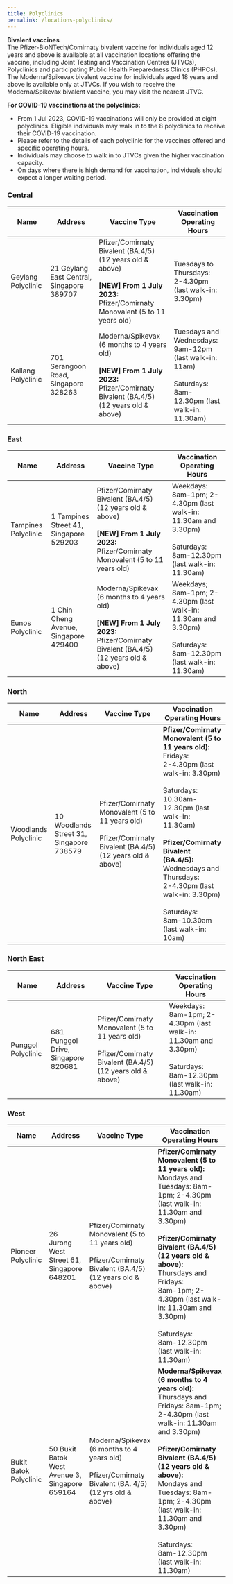 ```yaml
---
title: Polyclinics
permalink: /locations-polyclinics/
---
```

**Bivalent vaccines**<br>
The Pfizer-BioNTech/Comirnaty bivalent vaccine for individuals aged 12 years and above is available at all vaccination locations offering the vaccine, including Joint Testing and Vaccination Centres (JTVCs), Polyclinics and participating Public Health Preparedness Clinics (PHPCs). The Moderna/Spikevax bivalent vaccine for individuals aged 18 years and above is available only at JTVCs. If you wish to receive the Moderna/Spikevax bivalent vaccine, you may visit the nearest JTVC.

**For COVID-19 vaccinations at the polyclinics:**

* From 1 Jul 2023, COVID-19 vaccinations will only be provided at eight polyclinics. Eligible individuals may walk in to the 8 polyclinics to receive their COVID-19 vaccination.
* Please refer to the details of each polyclinic for the vaccines offered and specific operating hours.
* Individuals may choose to walk in to JTVCs given the higher vaccination capacity.
* On days where there is high demand for vaccination, individuals should expect a longer waiting period.


###  **Central**
<table>
  <thead>
    <tr>
      <th>Name</th>
      <th>Address</th>
			<th>Vaccine Type</th>
			<th>Vaccination Operating Hours</th>
    </tr>
  </thead>
  <tbody>
    <tr>
      <td>Geylang Polyclinic</td>
      <td>21 Geylang East Central, Singapore 389707</td>
			<td> Pfizer/Comirnaty Bivalent (BA.4/5) (12 years old &amp; above)<br><br><b>[NEW] From 1 July 2023:</b><br>
				Pfizer/Comirnaty Monovalent (5 to 11 years old)</td>
			<td>Tuesdays to Thursdays:<br>
		  2-4.30pm (last walk-in: 3.30pm)</td>
    </tr>
		<tr>
      <td>Kallang Polyclinic</td>
      <td>701 Serangoon Road, Singapore 328263</td>
			<td> Moderna/Spikevax (6 months to 4 years old)<br><br><b>[NEW] From 1 July 2023:</b><br>
				Pfizer/Comirnaty Bivalent (BA.4/5) (12 years old &amp; above)</td>
			<td>Tuesdays and Wednesdays:<br>
			9am-12pm (last walk-in: 11am)<br><br>
			Saturdays:<br>
			8am-12.30pm (last walk-in: 11.30am)</td>
    </tr>
  </tbody>
</table>


### **East**
<table>
  <thead>
    <tr>
      <th>Name</th>
      <th>Address</th>
			<th>Vaccine Type</th>
			<th>Vaccination Operating Hours</th>
    </tr>
  </thead>
  <tbody>
    <tr>
      <td>Tampines Polyclinic</td>
      <td>1 Tampines Street 41, Singapore 529203</td>
			<td> Pfizer/Comirnaty Bivalent (BA.4/5) (12 years old &amp; above)<br><br><b>[NEW] From 1 July 2023:</b><br>
				Pfizer/Comirnaty Monovalent (5 to 11 years old)</td>
			<td>Weekdays:
			8am-1pm; 2-4.30pm (last walk-in: 11.30am and 3.30pm)<br><br>
			Saturdays:<br>
			8am-12.30pm (last walk-in: 11.30am)</td>
    </tr>
		<tr>
      <td>Eunos Polyclinic</td>
      <td>1 Chin Cheng Avenue, Singapore 429400</td>
			<td>Moderna/Spikevax (6 months to 4 years old)<br><br><b>[NEW] From 1 July 2023:</b><br>Pfizer/Comirnaty Bivalent (BA.4/5) (12 years old &amp; above)</td>
			<td>Weekdays; 8am-1pm; 2-4.30pm (last walk-in: 11.30am and 3.30pm)<br><br>
			Saturdays:<br>
			8am-12.30pm (last walk-in: 11.30am)</td>
    </tr>
  </tbody>
</table>

### **North**
<table>
  <thead>
    <tr>
      <th>Name</th>
      <th>Address</th>
			<th>Vaccine Type</th>
			<th>Vaccination Operating Hours</th>
    </tr>
  </thead>
  <tbody>
    <tr>
      <td>Woodlands Polyclinic</td>
      <td>10 Woodlands Street 31, Singapore 738579</td>
			<td> Pfizer/Comirnaty Monovalent (5 to 11 years old) <br><br>Pfizer/Comirnaty Bivalent (BA.4/5) (12 years
old &amp; above)</td>
			<td><b>Pfizer/Comirnaty Monovalent (5 to 11 years old):</b><br>
			Fridays:<br>
		  2-4.30pm (last walk-in: 3.30pm)<br><br>
				Saturdays:<br>
				10.30am-12.30pm (last walk-in: 11.30am)<br><br>
				<b>Pfizer/Comirnaty Bivalent (BA.4/5):</b><br>
				Wednesdays and Thursdays:<br>
			2-4.30pm (last walk-in: 3.30pm)<br><br>
			Saturdays:<br>
			8am-10.30am (last walk-in: 10am)</td>
    </tr>
  </tbody>
</table>

### **North East**
<table>
  <thead>
    <tr>
      <th>Name</th>
      <th>Address</th>
			<th>Vaccine Type</th>
			<th>Vaccination Operating Hours</th>
    </tr>
  </thead>
  <tbody>
    <tr>
      <td>Punggol Polyclinic</td>
      <td>681 Punggol Drive, Singapore 820681</td>
			<td> Pfizer/Comirnaty Monovalent (5 to 11 years old) <br><br>Pfizer/Comirnaty Bivalent (BA.4/5) (12
years old &amp; above)</td>
			<td>Weekdays:
			8am-1pm; 2-4.30pm (last walk-in: 11.30am and 3.30pm)<br><br>
			Saturdays:<br>
			8am-12.30pm (last walk-in: 11.30am)</td>
			 </tr>	
  </tbody>
</table>

### **West**
<table>
  <thead>
    <tr>
      <th>Name</th>
      <th>Address</th>
			<th>Vaccine Type</th>
			<th>Vaccination Operating Hours</th>
    </tr>
  </thead>
  <tbody>
    <tr>
      <td>Pioneer Polyclinic</td>
      <td>26 Jurong West Street 61, Singapore 648201</td>
			<td> Pfizer/Comirnaty Monovalent (5 to 11 years old) <br><br>Pfizer/Comirnaty Bivalent (BA.4/5) (12
years old &amp; above)</td>
			<td><b>Pfizer/Comirnaty Monovalent (5 to 11 years old):</b><br>
				Mondays and Tuesdays:
			8am-1pm; 2-4.30pm (last walk-in: 11.30am and 3.30pm)<br><br>
				<b>Pfizer/Comirnaty Bivalent (BA.4/5) (12 years old &amp; above):</b><br>
				Thursdays and Fridays:<br>8am-1pm; 2-4.30pm (last walk-in: 11.30am and 3.30pm)<br><br>
			Saturdays:<br>
			8am-12.30pm (last walk-in: 11.30am)</td>
    </tr>
    <tr>
      <td>Bukit Batok Polyclinic</td>
      <td>50 Bukit Batok West Avenue 3, Singapore 659164</td>
			<td>Moderna/Spikevax (6 months to 4 years old)<br><br>Pfizer/Comirnaty Bivalent (BA. 4/5) (12 yrs old &amp; above)</td>
			<td><b>Moderna/Spikevax (6 months to 4 years old):</b><br>
				Thursdays and Fridays:
			8am-1pm; 2-4.30pm (last walk-in: 11.30am and 3.30pm)<br><br>
				<b>Pfizer/Comirnaty Bivalent (BA.4/5) (12 years old &amp; above):</b><br>Mondays and Tuesdays:
			8am-1pm; 2-4.30pm (last walk-in: 11.30am and 3.30pm)<br><br>
			Saturdays:<br>
			8am-12.30pm (last walk-in: 11.30am)</td>
    </tr>
  </tbody>
</table>